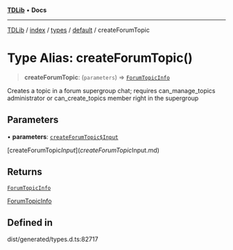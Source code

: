 [**TDLib**](../../../../../../README.md) • **Docs**

***

[TDLib](../../../../../../modules.md) / [index](../../../../../README.md) / [types](../../../README.md) / [default](../README.md) / createForumTopic

# Type Alias: createForumTopic()

> **createForumTopic**: (`parameters`) => [`ForumTopicInfo`](ForumTopicInfo-1.md)

Creates a topic in a forum supergroup chat; requires can_manage_topics administrator or can_create_topics member right in the supergroup

## Parameters

• **parameters**: [`createForumTopic$Input`](createForumTopic$Input.md)

[createForumTopic$Input](createForumTopic$Input.md)

## Returns

[`ForumTopicInfo`](ForumTopicInfo-1.md)

[ForumTopicInfo](ForumTopicInfo-1.md)

## Defined in

dist/generated/types.d.ts:82717
